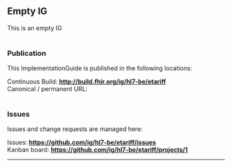 Empty IG
---
This is an empty IG
<br> </br>
###
### Publication
This ImplementationGuide is published in the following locations:

Continuous Build: __http://build.fhir.org/ig/hl7-be/etariff__  
Canonical / permanent URL: 
<br> </br>

### Issues
Issues and change requests are managed here:  

Issues:  __https://github.com/ig/hl7-be/etariff/issues__  
Kanban board:  __https://github.com/ig/hl7-be/etariff/projects/1__  


---
